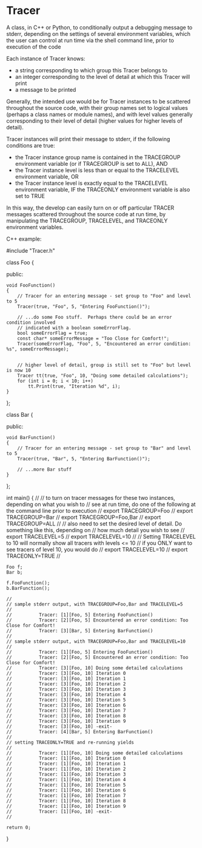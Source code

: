 # Tracer
A class, in C++ or Python, to conditionally output a debugging message to stderr, depending on the settings of several environment variables, which the user can control at run time via the shell command line, prior to execution of the code

Each instance of Tracer knows:
  - a string corresponding to which group this Tracer belongs to 
  - an integer corresponding to the level of detail at which this Tracer will print
  - a message to be printed
  
Generally, the intended use would be for Tracer instances to be scattered throughout the source code, with their group names set to logical values (perhaps a class names or module names), and with level values generally corresponding to their level of detail (higher values for higher levels of detail).

Tracer instances will print their message to stderr, if the following conditions are true:
  - the Tracer instance group name is contained in the TRACEGROUP environment variable (or if TRACEGROUP is set to ALL), AND
  - the Tracer instance level is less than or equal to the TRACELEVEL environment variable, OR
  - the Tracer instance level is exactly equal to the TRACELEVEL environment variable, IF the TRACEONLY environment variable is also set to TRUE
  
In this way, the develop can easily turn on or off particular TRACER messages scattered throughout the source code at run time, by manipulating the TRACEGROUP, TRACELEVEL, and TRACEONLY environment variables.

C++ example:

#include "Tracer.h"

class Foo
{

public:

    void FooFunction()
    {
        // Tracer for an entering message - set group to "Foo" and level to 5
        Tracer(true, "Foo", 5, "Entering FooFunction()");

        // ...do some Foo stuff.  Perhaps there could be an error condition involved
        // indicated with a boolean someErrorFlag.
        bool someErrorFlag = true;
        const char* someErrorMessage = "Too Close for Comfort!";
        Tracer(someErrorFlag, "Foo", 5, "Encountered an error condition: %s", someErrorMessage);


        // higher level of detail, group is still set to "Foo" but level is now 10
        Tracer tt(true, "Foo", 10, "Doing some detailed calculations");
        for (int i = 0; i < 10; i++)
            tt.Print(true, "Iteration %d", i);
    }
};

class Bar
{

public:

    void BarFunction()
    {
        // Tracer for an entering message - set group to "Bar" and level to 5
        Tracer(true, "Bar", 5, "Entering BarFunction()");

        // ...more Bar stuff 
    }
};


int main()
{
    //
    // to turn on tracer messages for these two instances, depending on what you wish to 
    // see at run time, do one of the following at the command line prior to execution
    //          export TRACEGROUP=Foo
    //          export TRACEGROUP=Bar
    //          export TRACEGROUP=Foo,Bar
    //          export TRACEGROUP=ALL
    //
    // also need to set the desired level of detail. Do something like this, depending on
    // how much detail you wish to see
    //          export TRACELEVEL=5
    //          export TRACELEVEL=10
    //
    // Setting TRACELEVEL to 10 will normally show all tracers with levels <= 10
    // if you ONLY want to see tracers of level 10, you would do
    //          export TRACELEVEL=10
    //          export TRACEONLY=TRUE
    //

    Foo f;
    Bar b;

    f.FooFunction();
    b.BarFunction();

    //
    // sample stderr output, with TRACEGROUP=Foo,Bar and TRACELEVEL=5
    //
    //          Tracer: [1][Foo, 5] Entering FooFunction()
    //          Tracer: [2][Foo, 5] Encountered an error condition: Too Close for Comfort!
    //          Tracer: [3][Bar, 5] Entering BarFunction()
    //
    // sample stderr output, with TRACEGROUP=Foo,Bar and TRACELEVEL=10
    //
    //          Tracer: [1][Foo, 5] Entering FooFunction()
    //          Tracer: [2][Foo, 5] Encountered an error condition: Too Close for Comfort!
    //          Tracer: [3][Foo, 10] Doing some detailed calculations
    //          Tracer: [3][Foo, 10] Iteration 0
    //          Tracer: [3][Foo, 10] Iteration 1
    //          Tracer: [3][Foo, 10] Iteration 2
    //          Tracer: [3][Foo, 10] Iteration 3
    //          Tracer: [3][Foo, 10] Iteration 4
    //          Tracer: [3][Foo, 10] Iteration 5
    //          Tracer: [3][Foo, 10] Iteration 6
    //          Tracer: [3][Foo, 10] Iteration 7
    //          Tracer: [3][Foo, 10] Iteration 8
    //          Tracer: [3][Foo, 10] Iteration 9
    //          Tracer: [3][Foo, 10] -exit-
    //          Tracer: [4][Bar, 5] Entering BarFunction()
    //
    // setting TRACEONLY=TRUE and re-running yields
    //
    //          Tracer: [1][Foo, 10] Doing some detailed calculations
    //          Tracer: [1][Foo, 10] Iteration 0
    //          Tracer: [1][Foo, 10] Iteration 1
    //          Tracer: [1][Foo, 10] Iteration 2
    //          Tracer: [1][Foo, 10] Iteration 3
    //          Tracer: [1][Foo, 10] Iteration 4
    //          Tracer: [1][Foo, 10] Iteration 5
    //          Tracer: [1][Foo, 10] Iteration 6
    //          Tracer: [1][Foo, 10] Iteration 7
    //          Tracer: [1][Foo, 10] Iteration 8
    //          Tracer: [1][Foo, 10] Iteration 9
    //          Tracer: [1][Foo, 10] -exit-
    //

    return 0;
}

